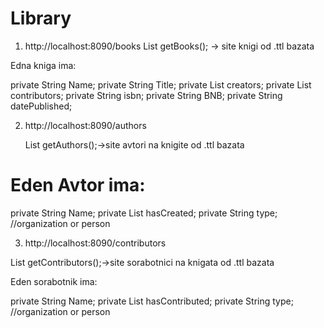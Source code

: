 # Library

1.	http://localhost:8090/books
   List<Book> getBooks(); -> site knigi od .ttl bazata
  
   Edna kniga ima:
   
private String Name;
private String Title;
private List<String> creators;
private List<String> contributors;
private String isbn;
private String BNB;
private String datePublished;

2.	http://localhost:8090/authors

    List<Author> getAuthors();->site avtori na knigite od .ttl bazata
  
   # Eden Avtor ima:

private String Name;
private List<String> hasCreated;
private String type; //organization or person

3.	http://localhost:8090/contributors
    
   List<Contributor> getContributors();->site sorabotnici na knigata od .ttl bazata

   Eden sorabotnik ima:
   
private String Name;
private List<String> hasContributed;
private String type; //organization or person
